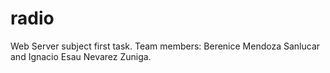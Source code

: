 # radio
 Web Server subject first task. Team members: Berenice Mendoza Sanlucar and Ignacio Esau Nevarez Zuniga.
